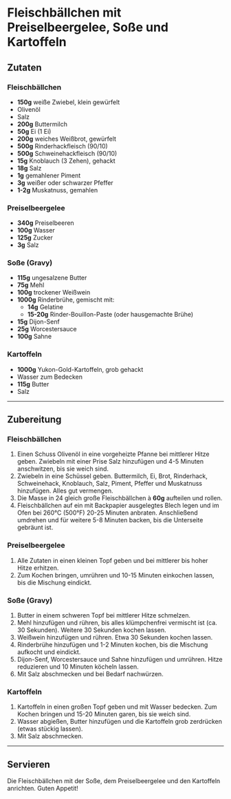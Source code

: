 # Fleischbällchen mit Preiselbeergelee, Soße und Kartoffeln

## Zutaten

### Fleischbällchen

- **150g** weiße Zwiebel, klein gewürfelt  
- Olivenöl  
- Salz  
- **200g** Buttermilch  
- **50g** Ei (1 Ei)  
- **200g** weiches Weißbrot, gewürfelt  
- **500g** Rinderhackfleisch (90/10)  
- **500g** Schweinehackfleisch (90/10)  
- **15g** Knoblauch (3 Zehen), gehackt  
- **18g** Salz  
- **1g** gemahlener Piment  
- **3g** weißer oder schwarzer Pfeffer  
- **1-2g** Muskatnuss, gemahlen  

### Preiselbeergelee

- **340g** Preiselbeeren  
- **100g** Wasser  
- **125g** Zucker  
- **3g** Salz  

### Soße (Gravy)

- **115g** ungesalzene Butter  
- **75g** Mehl  
- **100g** trockener Weißwein  
- **1000g** Rinderbrühe, gemischt mit:  
  - **14g** Gelatine  
  - **15-20g** Rinder-Bouillon-Paste (oder hausgemachte Brühe)  
- **15g** Dijon-Senf  
- **25g** Worcestersauce  
- **100g** Sahne  

### Kartoffeln

- **1000g** Yukon-Gold-Kartoffeln, grob gehackt  
- Wasser zum Bedecken  
- **115g** Butter  
- Salz  

---

## Zubereitung

### Fleischbällchen  
1. Einen Schuss Olivenöl in eine vorgeheizte Pfanne bei mittlerer Hitze geben. Zwiebeln mit einer Prise Salz hinzufügen und 4-5 Minuten anschwitzen, bis sie weich sind.  
2. Zwiebeln in eine Schüssel geben. Buttermilch, Ei, Brot, Rinderhack, Schweinehack, Knoblauch, Salz, Piment, Pfeffer und Muskatnuss hinzufügen. Alles gut vermengen.  
3. Die Masse in 24 gleich große Fleischbällchen à **60g** aufteilen und rollen.  
4. Fleischbällchen auf ein mit Backpapier ausgelegtes Blech legen und im Ofen bei 260°C (500°F) 20-25 Minuten anbraten. Anschließend umdrehen und für weitere 5-8 Minuten backen, bis die Unterseite gebräunt ist.  

### Preiselbeergelee  
1. Alle Zutaten in einen kleinen Topf geben und bei mittlerer bis hoher Hitze erhitzen.  
2. Zum Kochen bringen, umrühren und 10-15 Minuten einkochen lassen, bis die Mischung eindickt.  

### Soße (Gravy)  
1. Butter in einem schweren Topf bei mittlerer Hitze schmelzen.  
2. Mehl hinzufügen und rühren, bis alles klümpchenfrei vermischt ist (ca. 30 Sekunden). Weitere 30 Sekunden kochen lassen.  
3. Weißwein hinzufügen und rühren. Etwa 30 Sekunden kochen lassen.  
4. Rinderbrühe hinzufügen und 1-2 Minuten kochen, bis die Mischung aufkocht und eindickt.  
5. Dijon-Senf, Worcestersauce und Sahne hinzufügen und umrühren. Hitze reduzieren und 10 Minuten köcheln lassen.  
6. Mit Salz abschmecken und bei Bedarf nachwürzen.  

### Kartoffeln  
1. Kartoffeln in einen großen Topf geben und mit Wasser bedecken. Zum Kochen bringen und 15-20 Minuten garen, bis sie weich sind.  
2. Wasser abgießen, Butter hinzufügen und die Kartoffeln grob zerdrücken (etwas stückig lassen).  
3. Mit Salz abschmecken.  

---

## Servieren

Die Fleischbällchen mit der Soße, dem Preiselbeergelee und den Kartoffeln anrichten. Guten Appetit!  
